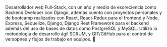 Desarrollador web Full-Stack, con un año y medio de exoreciencia como Backend Dveloper con Django,
además cuento con proyectos personales y de bootcamp realizados con React, React-Redux para el
frontend y Node, Express, Sequelize, Django, Django Rest Framework para el backend además del uso de
bases de datos como PostgreSQL y MySQL. Utilizo la metodologia de desarrollo ágil SCRUM, y GIT/GitHub
para el control de versopnes y flujos de trabajo en equipos.
 👋

<!--
**jorget08/jorget08** is a ✨ _special_ ✨ repository because its `README.md` (this file) appears on your GitHub profile.

Here are some ideas to get you started:

- 🔭 I’m currently working on ...
- 🌱 I’m currently learning ...
- 👯 I’m looking to collaborate on ...
- 🤔 I’m looking for help with ...
- 💬 Ask me about ...
- 📫 How to reach me: ...
- 😄 Pronouns: ...
- ⚡ Fun fact: ...
-->
